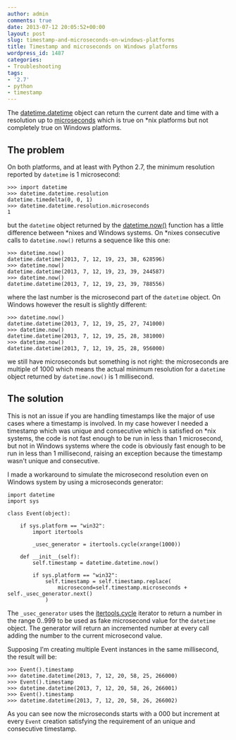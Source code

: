 ```yaml
---
author: admin
comments: true
date: 2013-07-12 20:05:52+00:00
layout: post
slug: timestamp-and-microseconds-on-windows-platforms
title: Timestamp and microseconds on Windows platforms
wordpress_id: 1487
categories:
- Troubleshooting
tags:
- '2.7'
- python
- timestamp
---
```


The [datetime.datetime](http://docs.python.org/2/library/datetime.html#datetime-objects) object can return the current date and time with a resolution up to [microseconds](http://docs.python.org/2/library/datetime.html#datetime.datetime) which is true on *nix platforms but not completely true on Windows platforms.

<!-- more -->



## The problem



On both platforms, and at least with Python 2.7, the minimum resolution reported by `datetime` is 1 microsecond:




    >>> import datetime
    >>> datetime.datetime.resolution
    datetime.timedelta(0, 0, 1)
    >>> datetime.datetime.resolution.microseconds
    1




but the `datetime` object returned by the [datetime.now()](http://docs.python.org/2/library/datetime.html#datetime.datetime.now) function has a little difference between *nixes and Windows systems. On *nixes consecutive calls to `datetime.now()` returns a sequence like this one:




    >>> datetime.now()
    datetime.datetime(2013, 7, 12, 19, 23, 38, 628596)
    >>> datetime.now()
    datetime.datetime(2013, 7, 12, 19, 23, 39, 244587)
    >>> datetime.now()
    datetime.datetime(2013, 7, 12, 19, 23, 39, 788556)




where the last number is the microsecond part of the `datetime` object. On Windows however the result is slightly different:




    >>> datetime.now()
    datetime.datetime(2013, 7, 12, 19, 25, 27, 741000)
    >>> datetime.now()
    datetime.datetime(2013, 7, 12, 19, 25, 28, 381000)
    >>> datetime.now()
    datetime.datetime(2013, 7, 12, 19, 25, 28, 956000)




we still have microseconds but something is not right: the microseconds are multiple of 1000 which means the actual minimum resolution for a `datetime` object returned by `datetime.now()` is 1 millisecond.



## The solution



This is not an issue if you are handling timestamps like the major of use cases where a timestamp is involved. In my case however I needed a timestamp which was unique and consecutive which is satisfied on *nix systems, the code is not fast enough to be run in less than 1 microsecond, but not in Windows systems where the code is obviously fast enough to be run in less than 1 millisecond, raising an exception because the timestamp wasn't unique and consecutive.

I made a workaround to simulate the microsecond resolution even on Windows system by using a microseconds generator:




    import datetime
    import sys

    class Event(object):

        if sys.platform == "win32":
            import itertools

            _usec_generator = itertools.cycle(xrange(1000))

        def __init__(self):
            self.timestamp = datetime.datetime.now()

            if sys.platform == "win32":
                self.timestamp = self.timestamp.replace(
                    microsecond=self.timestamp.microseconds + self._usec_generator.next()
                )




The `_usec_generator` uses the [itertools.cycle](http://docs.python.org/2/library/itertools.html#itertools.cycle) iterator to return a number in the range 0..999 to be used as fake microsecond value for the `datetime` object. The generator will return an incremented number at every call adding the number to the current microsecond value.

Supposing I'm creating multiple Event instances in the same millisecond, the result will be:




    >>> Event().timestamp
    >>> datetime.datetime(2013, 7, 12, 20, 58, 25, 266000)
    >>> Event().timestamp
    >>> datetime.datetime(2013, 7, 12, 20, 58, 26, 266001)
    >>> Event().timestamp
    >>> datetime.datetime(2013, 7, 12, 20, 58, 26, 266002)




As you can see now the microseconds starts with a 000 but increment at every `Event` creation satisfying the requirement of an unique and consecutive timestamp.

